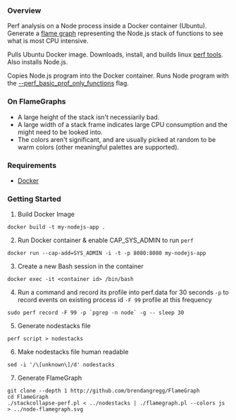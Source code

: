 ### Overview
Perf analysis on a Node process inside a Docker container (Ubuntu). Generate a [flame graph](http://www.brendangregg.com/FlameGraphs/cpuflamegraphs.html) representing the Node.js stack of functions to see what is most CPU intensive.

Pulls Ubuntu Docker image. Downloads, install, and builds linux [perf tools](https://en.wikipedia.org/wiki/Perf_(Linux)). Also installs Node.js.

Copies Node.js program into the Docker container. Runs Node program with the [--perf_basic_prof_only_functions](--perf_basic_prof_only_functions) flag.

### On FlameGraphs
* A large height of the stack isn't necessiarily bad.
* A large width of a stack frame indicates large CPU consumption and the might need to be looked into.
* The colors aren't significant, and are usually picked at random to be warm colors (other meaningful palettes are supported).

### Requirements
* [Docker](https://docs.docker.com/engine/installation/)

### Getting Started
1) Build Docker Image
```
docker build -t my-nodejs-app .
```

2) Run Docker container & enable CAP_SYS_ADMIN to run `perf`
```
docker run --cap-add=SYS_ADMIN -i -t -p 8080:8080 my-nodejs-app
```

3) Create a new Bash session in the container
```
docker exec -it <container id> /bin/bash
```

4) Run a command and record its profile into perf.data for 30 seconds
`-p` to record events on existing process id
`-F 99` profile at this frequency
```
sudo perf record -F 99 -p `pgrep -n node` -g -- sleep 30
```

5) Generate nodestacks file
```
perf script > nodestacks
```


6) Make nodestacks file human readable
```
sed -i '/\[unknown\]/d' nodestacks
```

7) Generate FlameGraph
```
git clone --depth 1 http://github.com/brendangregg/FlameGraph
cd FlameGraph
./stackcollapse-perf.pl < ../nodestacks | ./flamegraph.pl --colors js > ../node-flamegraph.svg
```